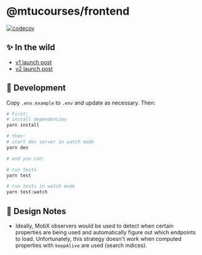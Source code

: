 # @mtucourses/frontend

[![codecov](https://codecov.io/gh/Michigan-Tech-Courses/frontend/branch/master/graph/badge.svg?token=IN3VBTZHKH)](https://codecov.io/gh/Michigan-Tech-Courses/frontend)

## ✨ In the wild

- [v1 launch post](https://www.reddit.com/r/MTU/comments/lygw7x/launch_of_michigantechcoursescom/)
- [v2 launch post](https://www.reddit.com/r/MTU/comments/qa2die/v2_launch_of_michigantechcoursescom/)

## 🧰 Development

Copy `.env.example` to `.env` and update as necessary. Then:

```bash
# First:
# install dependencies
yarn install

# then:
# start dev server in watch mode
yarn dev

# and you can:

# run tests
yarn test

# run tests in watch mode
yarn test:watch
```

## 📝 Design Notes

- Ideally, MobX observers would be used to detect when certain properties are being used and automatically figure out which endpoints to load. Unfortunately, this strategy doesn't work when computed properties with `keepAlive` are used (search indices).
